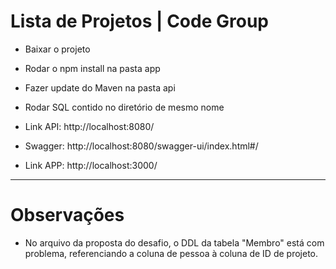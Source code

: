 # Lista de Projetos | Code Group

- Baixar o projeto

- Rodar o npm install na pasta app

- Fazer update do Maven na pasta api

- Rodar SQL contido no diretório de mesmo nome

- Link API: http://localhost:8080/
  
- Swagger: http://localhost:8080/swagger-ui/index.html#/

- Link APP: http://localhost:3000/

---------------------------------------

# Observações

- No arquivo da proposta do desafio, o DDL da tabela "Membro" está com problema, referenciando a coluna de pessoa à coluna de ID de projeto.
